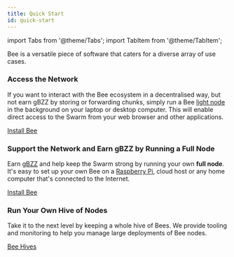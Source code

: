 ```yaml
---
title: Quick Start
id: quick-start
---
```


import Tabs from '@theme/Tabs';
import TabItem from '@theme/TabItem';

Bee is a versatile piece of software that caters for a diverse array of use cases. 

### Access the Network

If you want to interact with the Bee ecosystem in a decentralised way, but not earn gBZZ by storing or forwarding chunks, simply run a Bee [light node](/docs/access-the-swarm/light-nodes) in the background on your laptop or desktop computer. This will enable direct access to the Swarm from your web browser and other applications.

[Install Bee](/docs/installation/install)

### Support the Network and Earn gBZZ by Running a Full Node

Earn [gBZZ](/docs/working-with-bee/cashing-out) and help keep the Swarm strong by running your own **full node**. It's easy to set up your own Bee on a [Raspberry Pi](/docs/installation/rasp-bee-ry-pi), cloud host or any home computer that's connected to the Internet. 

[Install Bee](/docs/installation/install)

### Run Your Own Hive of Nodes

Take it to the next level by keeping a whole hive of Bees. We provide tooling and monitoring to help you manage large deployments of Bee nodes.

[Bee Hives](/docs/installation/hive)